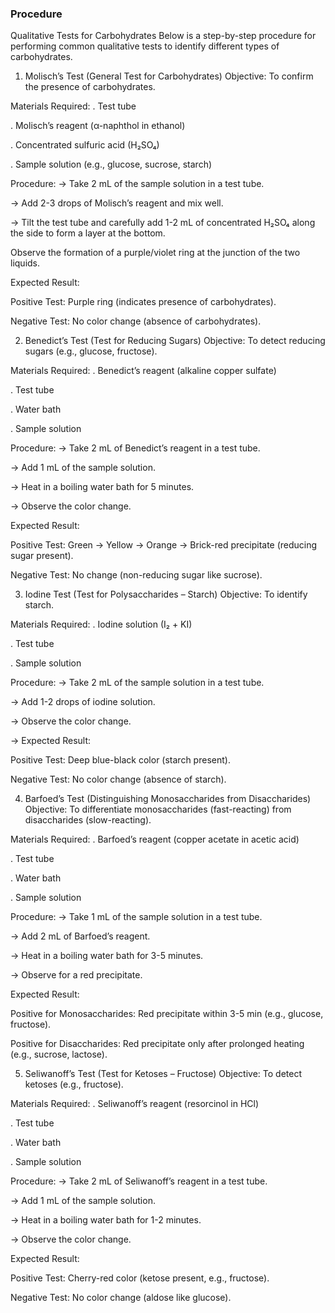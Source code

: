### Procedure
Qualitative Tests for Carbohydrates
Below is a step-by-step procedure for performing common qualitative tests to identify different types of carbohydrates.

1. Molisch’s Test (General Test for Carbohydrates)
Objective: To confirm the presence of carbohydrates.

Materials Required:
.	Test tube

.	Molisch’s reagent (α-naphthol in ethanol)

.	Concentrated sulfuric acid (H₂SO₄)

.	 Sample solution (e.g., glucose, sucrose, starch)

Procedure:
→ Take 2 mL of the sample solution in a test tube.

→ Add 2-3 drops of Molisch’s reagent and mix well.

→ Tilt the test tube and carefully add 1-2 mL of concentrated H₂SO₄ along the side to form a layer at the bottom.

Observe the formation of a purple/violet ring at the junction of the two liquids.

Expected Result:

Positive Test: Purple ring (indicates presence of carbohydrates).

Negative Test: No color change (absence of carbohydrates).

2. Benedict’s Test (Test for Reducing Sugars)
Objective: To detect reducing sugars (e.g., glucose, fructose).

Materials Required:
.	Benedict’s reagent (alkaline copper sulfate)

.	Test tube

.	Water bath

.	Sample solution

Procedure:
→ Take 2 mL of Benedict’s reagent in a test tube.

→ Add 1 mL of the sample solution.

→ Heat in a boiling water bath for 5 minutes.

→ Observe the color change.

Expected Result:

Positive Test: Green → Yellow → Orange → Brick-red precipitate (reducing sugar present).

Negative Test: No change (non-reducing sugar like sucrose).

3. Iodine Test (Test for Polysaccharides – Starch)
Objective: To identify starch.

Materials Required:
.	Iodine solution (I₂ + KI)

.	Test tube

.	Sample solution

Procedure:
→ Take 2 mL of the sample solution in a test tube.

→ Add 1-2 drops of iodine solution.

→ Observe the color change.

→ Expected Result:

Positive Test: Deep blue-black color (starch present).

Negative Test: No color change (absence of starch).

4. Barfoed’s Test (Distinguishing Monosaccharides from Disaccharides)
Objective: To differentiate monosaccharides (fast-reacting) from disaccharides (slow-reacting).

Materials Required:
.	Barfoed’s reagent (copper acetate in acetic acid)

.	Test tube

.	Water bath

.	Sample solution

Procedure:
→ Take 1 mL of the sample solution in a test tube.

→ Add 2 mL of Barfoed’s reagent.

→ Heat in a boiling water bath for 3-5 minutes.

→ Observe for a red precipitate.

Expected Result:

Positive for Monosaccharides: Red precipitate within 3-5 min (e.g., glucose, fructose).

Positive for Disaccharides: Red precipitate only after prolonged heating (e.g., sucrose, lactose).

5. Seliwanoff’s Test (Test for Ketoses – Fructose)
Objective: To detect ketoses (e.g., fructose).

Materials Required:
.	Seliwanoff’s reagent (resorcinol in HCl)

.	Test tube

.	Water bath

.	Sample solution

Procedure:
→ Take 2 mL of Seliwanoff’s reagent in a test tube.

→ Add 1 mL of the sample solution.

→ Heat in a boiling water bath for 1-2 minutes.

→ Observe the color change.

Expected Result:

Positive Test: Cherry-red color (ketose present, e.g., fructose).

Negative Test: No color change (aldose like glucose).

